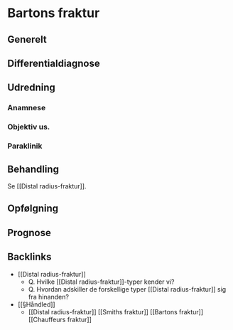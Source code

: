 # Bartons fraktur
## Generelt


## Differentialdiagnose


## Udredning
### Anamnese

### Objektiv us.

### Paraklinik

## Behandling
Se [[Distal radius-fraktur]].

## Opfølgning


## Prognose
 

## Backlinks
* [[Distal radius-fraktur]]
	* Q. Hvilke [[Distal radius-fraktur]]-typer kender vi?
	* Q. Hvordan adskiller de forskellige typer [[Distal radius-fraktur]] sig fra hinanden?
* [[§Håndled]]
	* [[Distal radius-fraktur]]
	[[Smiths fraktur]]
	[[Bartons fraktur]]
	[[Chauffeurs fraktur]]

<!-- #anki/tag/med/Orto #anki/deck/Medicine -->

<!-- {BearID:C8ADCF98-04F7-4120-81FD-6A30E687899E-2960-00000B6591C2F343} -->
